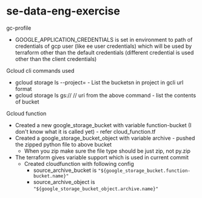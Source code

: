 # se-data-eng-exercise

gc-profile 
* GOOGLE_APPLICATION_CREDENTIALS 
    is set in environment to path of credentials of gcp user (like ee user credentials) which will be used by terraform other than the default credentials (different credential is used other than the client credentials)


Gcloud cli commands used
* gcloud storage ls --project=<project> - List the bucketsn in project in gcli url format
* gcloud storage ls gs://<Bucket-name> // uri from the above command - list the contents of bucket

Gcloud function
* Created a new google_storage_bucket with variable function-bucket (I don't know what it is called yet) - refer cloud_function.tf
* Created a google_storage_bucket_object with variable archive - pushed the zipped python file to above bucket
    *  When you zip make sure the file type should be just zip, not py.zip
* The terraform gives variable support which is used in current commit
    * Created cloudfunction with following config
        * source_archive_bucket is `"${google_storage_bucket.function-bucket.name}"`
        * source_archive_object is  `"${google_storage_bucket_object.archive.name}"`

